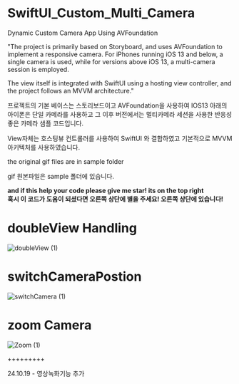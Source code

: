 # SwiftUI_Custom_Multi_Camera
Dynamic Custom Camera App Using AVFoundation




"The project is primarily based on Storyboard, and uses AVFoundation to implement a responsive camera. For iPhones running iOS 13 and below, a single camera is used, while for versions above iOS 13, a multi-camera session is employed.

The view itself is integrated with SwiftUI using a hosting view controller, and the project follows an MVVM architecture."



프로젝트의 기본 베이스는 스토리보드이고
AVFoundation을 사용하여 IOS13 아래의 아이폰은 단일 카메라를 사용하고
그 이후 버전에서는 멀티카메라 세션을 사용한 반응성 좋은 카메라 샘플 코드입니다.

View자체는 호스팅뷰 컨트롤러를 사용하여 SwiftUI 와 결합하였고 기본적으로 MVVM 아키텍처를 사용하였습니다.

the original gif files are in sample folder

gif 원본파일은 sample 폴더에 있습니다.

**and if this help your code please give me star! its on the top right** <br/>
**혹시 이 코드가 도움이 되셨다면 오른쪽 상단에 별을 주세요! 오른쪽 상단에 있습니다!**

# doubleView Handling

![doubleView (1)](https://github.com/user-attachments/assets/7dec2e7d-abd9-4b47-bd75-269be4fe20bd)


# switchCameraPostion

![switchCamera (1)](https://github.com/user-attachments/assets/3b306017-f6ed-4af8-9c61-c003dda8d6ce)


# zoom Camera

![Zoom (1)](https://github.com/user-attachments/assets/3288293f-139d-4865-b135-144241dc25d3)



+++++++++

24.10.19 - 영상녹화기능 추가







